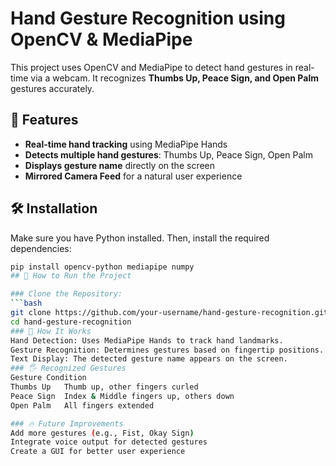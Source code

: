 # Hand Gesture Recognition using OpenCV & MediaPipe  

This project uses OpenCV and MediaPipe to detect hand gestures in real-time via a webcam. It recognizes **Thumbs Up, Peace Sign, and Open Palm** gestures accurately.  

## 🚀 Features  
- **Real-time hand tracking** using MediaPipe Hands  
- **Detects multiple hand gestures**: Thumbs Up, Peace Sign, Open Palm  
- **Displays gesture name** directly on the screen  
- **Mirrored Camera Feed** for a natural user experience  

## 🛠 Installation  
Make sure you have Python installed. Then, install the required dependencies:  

```bash
pip install opencv-python mediapipe numpy
## 🎯 How to Run the Project  

### Clone the Repository:  
```bash
git clone https://github.com/your-username/hand-gesture-recognition.git
cd hand-gesture-recognition
### 📌 How It Works
Hand Detection: Uses MediaPipe Hands to track hand landmarks.
Gesture Recognition: Determines gestures based on fingertip positions.
Text Display: The detected gesture name appears on the screen.
### 🖐 Recognized Gestures
Gesture	Condition
Thumbs Up	Thumb up, other fingers curled
Peace Sign	Index & Middle fingers up, others down
Open Palm	All fingers extended

### 🔥 Future Improvements
Add more gestures (e.g., Fist, Okay Sign)
Integrate voice output for detected gestures
Create a GUI for better user experience
